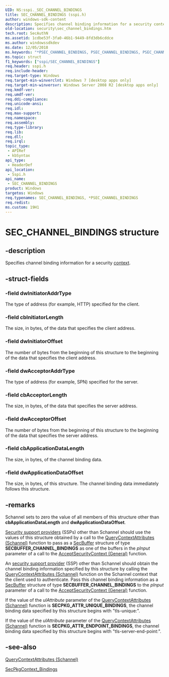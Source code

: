 ```yaml
---
UID: NS:sspi._SEC_CHANNEL_BINDINGS
title: SEC_CHANNEL_BINDINGS (sspi.h)
author: windows-sdk-content
description: Specifies channel binding information for a security context.
old-location: security\sec_channel_bindings.htm
tech.root: SecAuthN
ms.assetid: 1cdbe53f-3fa0-46b1-9449-8fd3db6cddce
ms.author: windowssdkdev
ms.date: 12/05/2018
ms.keywords: "*PSEC_CHANNEL_BINDINGS, PSEC_CHANNEL_BINDINGS, PSEC_CHANNEL_BINDINGS structure pointer [Security], SEC_CHANNEL_BINDINGS, SEC_CHANNEL_BINDINGS structure [Security], security.sec_channel_bindings, sspi/PSEC_CHANNEL_BINDINGS, sspi/SEC_CHANNEL_BINDINGS"
ms.topic: struct
f1_keywords: ["sspi/SEC_CHANNEL_BINDINGS"]
req.header: sspi.h
req.include-header: 
req.target-type: Windows
req.target-min-winverclnt: Windows 7 [desktop apps only]
req.target-min-winversvr: Windows Server 2008 R2 [desktop apps only]
req.kmdf-ver: 
req.umdf-ver: 
req.ddi-compliance: 
req.unicode-ansi: 
req.idl: 
req.max-support: 
req.namespace: 
req.assembly: 
req.type-library: 
req.lib: 
req.dll: 
req.irql: 
topic_type:
 - APIRef
 - kbSyntax
api_type:
 - HeaderDef
api_location:
 - Sspi.h
api_name:
 - SEC_CHANNEL_BINDINGS
product: Windows
targetos: Windows
req.typenames: SEC_CHANNEL_BINDINGS, *PSEC_CHANNEL_BINDINGS
req.redist: 
ms.custom: 19H1
---
```


# SEC_CHANNEL_BINDINGS structure


## -description


Specifies channel binding information for a security <a href="https://docs.microsoft.com/windows/desktop/SecGloss/c-gly">context</a>.


## -struct-fields




### -field dwInitiatorAddrType

The type of  address (for example, HTTP) specified for the client.


### -field cbInitiatorLength

The size, in bytes, of the data that specifies the client address.


### -field dwInitiatorOffset

The number of bytes from the beginning of this structure to the beginning of the data that specifies the client address.


### -field dwAcceptorAddrType

The type of  address (for example, SPN) specified for the server.


### -field cbAcceptorLength

The size, in bytes, of the data that specifies the server address.


### -field dwAcceptorOffset

The number of bytes from the beginning of this structure to the beginning of the data that specifies the server address.


### -field cbApplicationDataLength

The size, in bytes, of the channel binding data.


### -field dwApplicationDataOffset

The size, in  bytes, of this structure. The channel binding data immediately follows this structure.


## -remarks



Schannel sets  to zero the value of all members of this structure other than <b>cbApplicationDataLength</b> and <b>dwApplicationDataOffset</b>.

<a href="https://docs.microsoft.com/windows/desktop/SecGloss/s-gly">Security support providers</a> (SSPs) other than Schannel should use the values of this structure obtained by a call to the <a href="https://docs.microsoft.com/windows/desktop/api/sspi/nf-sspi-querycontextattributesw">QueryContextAttributes (Schannel)</a> function  to pass as a <a href="https://docs.microsoft.com/windows/desktop/api/sspi/ns-sspi-_secbuffer">SecBuffer</a> structure of type <b>SECBUFFER_CHANNEL_BINDINGS</b> as one of the buffers in the <i>pInput</i> parameter of a call to the <a href="https://docs.microsoft.com/windows/desktop/api/sspi/nf-sspi-acceptsecuritycontext">AcceptSecurityContext (General)</a> function.

An <a href="https://docs.microsoft.com/windows/desktop/SecGloss/s-gly">security support provider</a> (SSP) other than Schannel should obtain the channel binding information specified by this structure by calling the <a href="https://docs.microsoft.com/windows/desktop/api/sspi/nf-sspi-querycontextattributesw">QueryContextAttributes (Schannel)</a> function on the Schannel context that the client used to authenticate. Pass this channel binding information as a <a href="https://docs.microsoft.com/windows/desktop/api/sspi/ns-sspi-_secbuffer">SecBuffer</a> structure of type <b>SECBUFFER_CHANNEL_BINDINGS</b> to the <i>pInput</i> parameter of a call to the <a href="https://docs.microsoft.com/windows/desktop/api/sspi/nf-sspi-acceptsecuritycontext">AcceptSecurityContext (General)</a> function.

 If the value of the <i>ulAttribute</i> parameter of the <a href="https://docs.microsoft.com/windows/desktop/api/sspi/nf-sspi-querycontextattributesw">QueryContextAttributes (Schannel)</a> function is <b>SECPKG_ATTR_UNIQUE_BINDINGS</b>, the channel binding data specified by this structure begins with "tls-unique:".

If the value of the <i>ulAttribute</i> parameter of the <a href="https://docs.microsoft.com/windows/desktop/api/sspi/nf-sspi-querycontextattributesw">QueryContextAttributes (Schannel)</a> function is <b>SECPKG_ATTR_ENDPOINT_BINDINGS</b>, the channel binding data specified by this structure begins with "tls-server-end-point:".




## -see-also




<a href="https://docs.microsoft.com/windows/desktop/api/sspi/nf-sspi-querycontextattributesw">QueryContextAttributes (Schannel)</a>



<a href="https://docs.microsoft.com/windows/desktop/api/sspi/ns-sspi-_secpkgcontext_bindings">SecPkgContext_Bindings</a>
 

 

